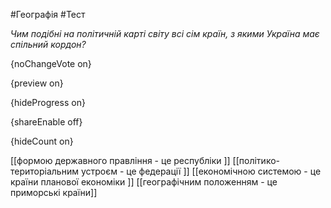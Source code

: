 #Географія #Тест

*Чим подібні на політичній карті світу всі сім країн, з якими Україна має спільний кордон?*

{noChangeVote on}

{preview on}

{hideProgress on}

{shareEnable off}

{hideCount on}

[[формою державного правління - це республіки ]]
[[політико-територіальним устроєм - це федерації ]]
[[економічною системою - це країни планової економіки ]]
[[географічним положенням - це приморські країни]]
